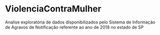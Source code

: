 # ViolenciaContraMulher
Analise exploratória de dados disponibilizados pelo Sistema de Informação de Agravos de Notificação referente ao ano de 2018 no estado de SP
